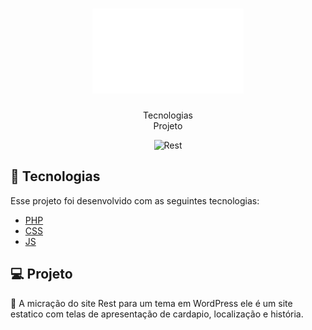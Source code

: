 <h1 align="center">
    <img alt="Rest" src="/rest/github/rest.png" padding: 50px/>
</h1>

<p align="center">
  Tecnologias<br>
  Projeto
<br>
<p align="center">
  <img alt="Rest" src="/github/rest-pc.png"/>
</p>

## 🚀 Tecnologias

Esse projeto foi desenvolvido com as seguintes tecnologias:

- [PHP](https://www.php.net/)
- [CSS](https://tableless.github.io/iniciantes/manual/css/)
- [JS](https://www.w3schools.com/js/)

## 💻 Projeto

🍜 A micração do site Rest para um tema em WordPress ele é um site estatico com telas de apresentação de cardapio, localização e história. 


